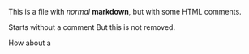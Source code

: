 This is a file with _normal_ **markdown**, but with some HTML comments.

Starts without a comment <!-- This is a comment --> But this is not removed.

How about a

<!--

multi-line comment


-->
